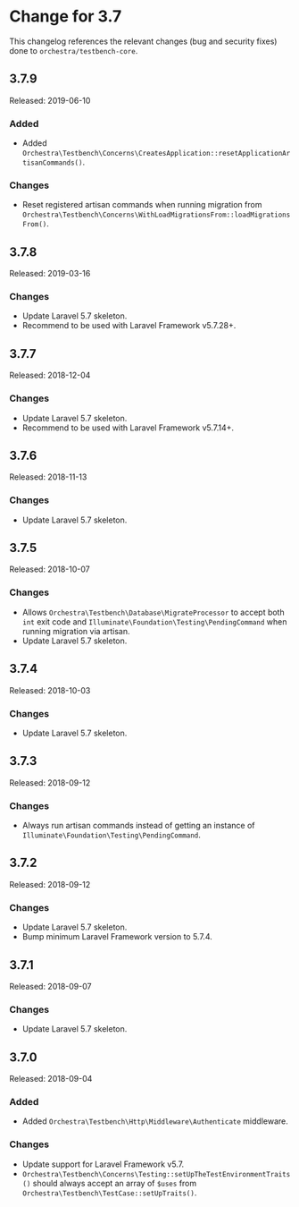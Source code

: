 # Change for 3.7

This changelog references the relevant changes (bug and security fixes) done to `orchestra/testbench-core`.

## 3.7.9

Released: 2019-06-10

### Added

* Added `Orchestra\Testbench\Concerns\CreatesApplication::resetApplicationArtisanCommands()`.

### Changes

* Reset registered artisan commands when running migration from `Orchestra\Testbench\Concerns\WithLoadMigrationsFrom::loadMigrationsFrom()`.

## 3.7.8

Released: 2019-03-16

### Changes

* Update Laravel 5.7 skeleton.
* Recommend to be used with Laravel Framework v5.7.28+.

## 3.7.7

Released: 2018-12-04

### Changes

* Update Laravel 5.7 skeleton.
* Recommend to be used with Laravel Framework v5.7.14+.

## 3.7.6

Released: 2018-11-13

### Changes

* Update Laravel 5.7 skeleton.

## 3.7.5

Released: 2018-10-07

### Changes 

* Allows `Orchestra\Testbench\Database\MigrateProcessor` to accept both `int` exit code and `Illuminate\Foundation\Testing\PendingCommand` when running migration via artisan.
* Update Laravel 5.7 skeleton.

## 3.7.4

Released: 2018-10-03

### Changes

* Update Laravel 5.7 skeleton.

## 3.7.3

Released: 2018-09-12

### Changes

* Always run artisan commands instead of getting an instance of `Illuminate\Foundation\Testing\PendingCommand`.

## 3.7.2

Released: 2018-09-12

### Changes

* Update Laravel 5.7 skeleton.
* Bump minimum Laravel Framework version to 5.7.4.

## 3.7.1

Released: 2018-09-07

### Changes

* Update Laravel 5.7 skeleton.

## 3.7.0

Released: 2018-09-04

### Added

* Added `Orchestra\Testbench\Http\Middleware\Authenticate` middleware.

### Changes

* Update support for Laravel Framework v5.7.
* `Orchestra\Testbench\Concerns\Testing::setUpTheTestEnvironmentTraits()` should always accept an array of `$uses` from `Orchestra\Testbench\TestCase::setUpTraits()`.
